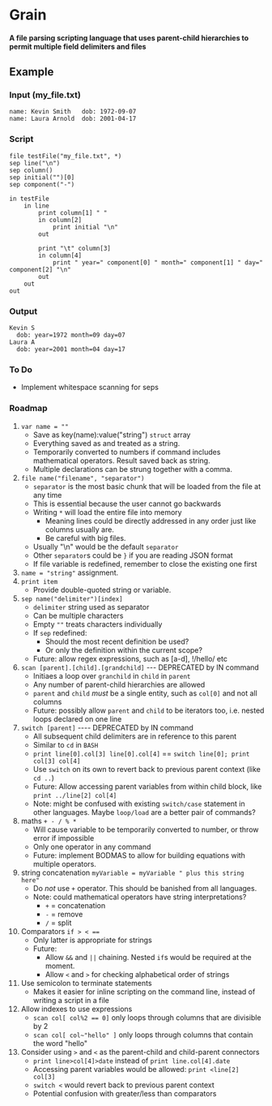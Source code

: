 # Grain

#### A file parsing scripting language that uses parent-child hierarchies to permit multiple field delimiters and files

## Example

### Input (my_file.txt)
```
name: Kevin Smith   dob: 1972-09-07
name: Laura Arnold  dob: 2001-04-17
```

### Script
```
file testFile("my_file.txt", *)
sep line("\n")
sep column()
sep initial("")[0]
sep component("-")

in testFile
	in line
		print column[1] " "
		in column[2]
			print initial "\n"
		out

		print "\t" column[3]
		in column[4]
			print " year=" component[0] " month=" component[1] " day=" component[2] "\n"
		out
	out
out
```

### Output
```
Kevin S
  dob: year=1972 month=09 day=07
Laura A
  dob: year=2001 month=04 day=17
```

### To Do
* Implement whitespace scanning for seps

### Roadmap
1. `var name = ""`
    * Save as key(name):value("string") `struct` array
    * Everything saved as and treated as a string.
    * Temporarily converted to numbers if command includes mathematical operators.  Result saved back as string.
    * Multiple declarations can be strung together with a comma.
3. `file name("filename", "separator")`
    *  `separator` is the most basic chunk that will be loaded from the file at any time
    *  This is essential because the user cannot go backwards
    *  Writing `*` will load the entire file into memory
        *  Meaning lines could be directly addressed in any order just like columns usually are.  
        *  Be careful with big files.
    *  Usually "\n" would be the default `separator`
    *  Other `separator`s could be `}` if you are reading JSON format
    *  If file variable is redefined, remember to close the existing one first
5. `name = "string"` assignment.
7. `print item`
    * Provide double-quoted string or variable. 
9. `sep name("delimiter")[index]`
    * `delimiter` string used as separator
    * Can be multiple characters
    * Empty `""` treats characters individually
    * If `sep` redefined:
        * Should the most recent definition be used?
        * Or only the definition within the current scope?
    * Future: allow regex expressions, such as [a-d], !/hello/ etc
11. `scan [parent].[child].[grandchild]` --- DEPRECATED by IN command
    * Initiaes a loop over `granchild` in `child` in `parent`
    * Any number of parent-child hierarchies are allowed
    * `parent` and `child` _must_ be a single entity, such as `col[0]` and not all columns
    * Future: possibly allow `parent` and `child` to be iterators too, i.e. nested loops declared on one line 
13. `switch [parent]` ---- DEPRECATED by IN command
    * All subsequent child delimiters are in reference to this parent
    * Similar to `cd` in `BASH`
    * `print line[0].col[3] line[0].col[4]` == `switch line[0]; print col[3] col[4]`
    * Use `switch` on its own to revert back to previous parent context (like `cd ..`)
    * Future: Allow accessing parent variables from within child block, like `print ../line[2] col[4]`
    * Note: might be confused with existing `switch/case` statement in other languages.  Maybe `loop/load` are a better pair of commands?
15. maths `+ - / % *`
    * Will cause variable to be temporarily converted to number, or throw error if impossible
    * Only one operator in any command
    * Future: implement BODMAS to allow for building equations with multiple operators.
17. string concatenation `myVariable = myVariable " plus this string here"` 
    * Do _not_ use `+` operator.  This should be banished from all languages.
    * Note: could mathematical operators have string interpretations?
        * `+` = concatenation
        * `-` = remove
        * `/` = split
18. Comparators `if > < ==` 
    * Only latter is appropriate for strings
    * Future:
        * Allow `&&` and `||` chaining.  Nested `if`s would be required at the moment.
        * Allow `<` and `>` for checking alphabetical order of strings
19. Use semicolon to terminate statements
    * Makes it easier for inline scripting on the command line, instead of writing a script in a file 
20. Allow indexes to use expressions
    * `scan col[ col%2 == 0]` only loops through columns that are divisible by 2
    * `scan col[ col~"hello" ]` only loops through columns that contain the word "hello"
21. Consider using `>` and `<` as the parent-child and child-parent connectors
    * `print line>col[4]>date` instead of `print line.col[4].date`
    * Accessing parent variables would be allowed: `print <line[2] col[3]`
    * `switch <` would revert back to previous parent context
    * Potential confusion with greater/less than comparators
